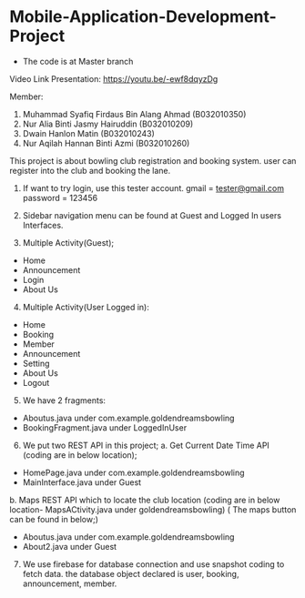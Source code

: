 # Mobile-Application-Development-Project

- The code is at Master branch

Video  Link Presentation: https://youtu.be/-ewf8dqyzDg

Member:
1. Muhammad Syafiq Firdaus Bin Alang Ahmad (B032010350)
2. Nur Alia Binti Jasmy Hairuddin (B032010209)
3. Dwain Hanlon Matin (B032010243)
4. Nur Aqilah Hannan Binti Azmi (B032010260)

This project is about bowling club registration and booking system. user can register into the club and booking the lane.

1. If want to try login, use this tester account.
gmail = tester@gmail.com
password = 123456

2. Sidebar navigation menu can be found at Guest and Logged In users Interfaces.

3. Multiple Activity(Guest);
- Home
- Announcement
- Login
- About Us

4. Multiple Activity(User Logged in): 
- Home
- Booking
- Member
- Announcement
- Setting
- About Us
- Logout

5. We have 2 fragments:
- Aboutus.java under com.example.goldendreamsbowling
- BookingFragment.java under LoggedInUser

6. We put two REST API in this project;
a. Get Current Date Time API (coding are in below location);
- HomePage.java under com.example.goldendreamsbowling 
- MainInterface.java under Guest

b. Maps REST API which to locate the club location (coding are in below location- MapsACtivity.java under goldendreamsbowling)
( The maps button can be found in below;)
- Aboutus.java under com.example.goldendreamsbowling
- About2.java under Guest

7. We use firebase for database connection and use snapshot coding to fetch data. the database object declared is user, booking, announcement, member.
